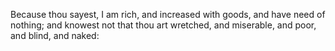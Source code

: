 Because thou sayest, I am rich, and increased with goods, and have need of nothing; and knowest not that thou art wretched, and miserable, and poor, and blind, and naked:
